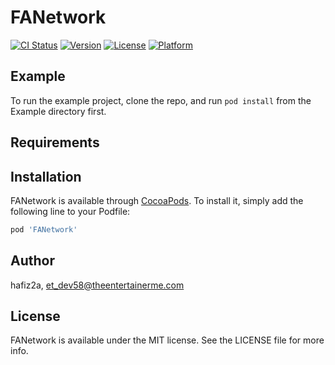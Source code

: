 # FANetwork

[![CI Status](https://img.shields.io/travis/hafiz2a/FANetwork.svg?style=flat)](https://travis-ci.org/hafiz2a/FANetwork)
[![Version](https://img.shields.io/cocoapods/v/FANetwork.svg?style=flat)](https://cocoapods.org/pods/FANetwork)
[![License](https://img.shields.io/cocoapods/l/FANetwork.svg?style=flat)](https://cocoapods.org/pods/FANetwork)
[![Platform](https://img.shields.io/cocoapods/p/FANetwork.svg?style=flat)](https://cocoapods.org/pods/FANetwork)

## Example

To run the example project, clone the repo, and run `pod install` from the Example directory first.

## Requirements

## Installation

FANetwork is available through [CocoaPods](https://cocoapods.org). To install
it, simply add the following line to your Podfile:

```ruby
pod 'FANetwork'
```

## Author

hafiz2a, et_dev58@theentertainerme.com

## License

FANetwork is available under the MIT license. See the LICENSE file for more info.
